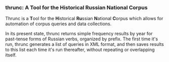### thrunc: A Tool for the Historical Russian National Corpus

Thrunc is a **T**ool for the **H**istorical **Ru**ssian **N**ational **C**orpus
which allows for automation of corpus queries and data collections.

In its present state, thrunc returns simple frequency results by year for
past-tense forms of Russian verbs, organized by prefix. The first time it's
run, thrunc generates a list of queries in XML format, and then saves results
to this list each time it's run thereafter, without repeating or overlapping
itself.
